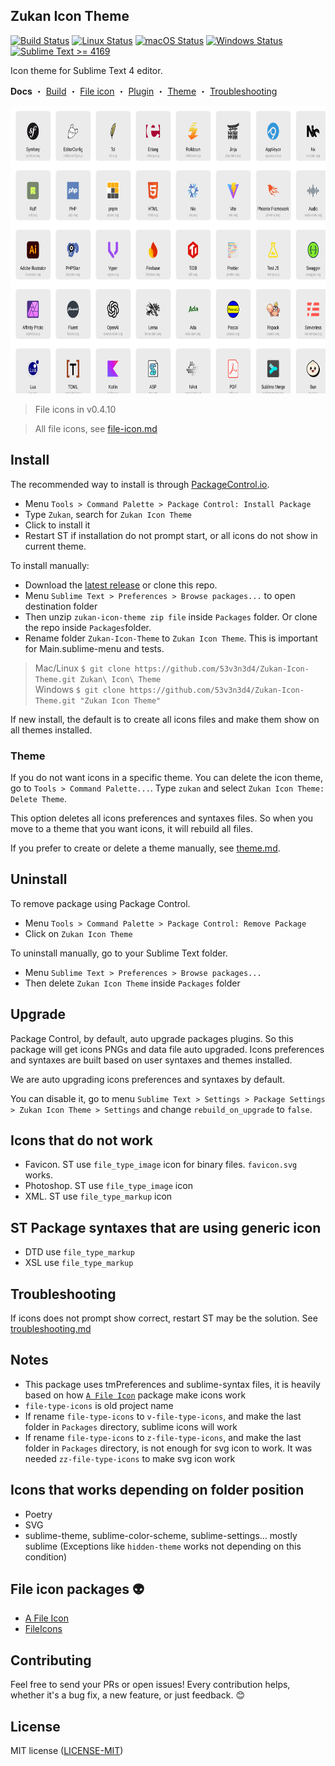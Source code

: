 ## Zukan Icon Theme

[![Build Status](https://github.com/53v3n3d4/Zukan-Icon-Theme/actions/workflows/build.yml/badge.svg)](https://github.com/53v3n3d4/Zukan-Icon-Theme/actions/workflows/build.yml)
[![Linux Status](https://github.com/53v3n3d4/Zukan-Icon-Theme/actions/workflows/linux.yml/badge.svg)](https://github.com/53v3n3d4/Zukan-Icon-Theme/actions/workflows/linux.yml)
[![macOS Status](https://github.com/53v3n3d4/Zukan-Icon-Theme/actions/workflows/macos.yml/badge.svg)](https://github.com/53v3n3d4/Zukan-Icon-Theme/actions/workflows/macos.yml)
[![Windows Status](https://github.com/53v3n3d4/Zukan-Icon-Theme/actions/workflows/windows.yml/badge.svg)](https://github.com/53v3n3d4/Zukan-Icon-Theme/actions/workflows/windows.yml)
[![Sublime Text >= 4169](https://img.shields.io/badge/Sublime_Text-%3E%3D%204169-orange?style=flat&logo=sublime-text)](https://www.sublimetext.com/download)  

Icon theme for Sublime Text 4 editor.  

**Docs** ・ [Build](https://github.com/53v3n3d4/Zukan-Icon-Theme/blob/main/docs/build.md) ・ [File icon](https://github.com/53v3n3d4/Zukan-Icon-Theme/blob/main/docs/file-icon.md) ・ [Plugin](https://github.com/53v3n3d4/Zukan-Icon-Theme/blob/main/docs/plugin.md) ・ [Theme](https://github.com/53v3n3d4/Zukan-Icon-Theme/blob/main/docs/theme.md) ・ [Troubleshooting](https://github.com/53v3n3d4/Zukan-Icon-Theme/blob/main/docs/troubleshooting.md)

<img src="assets/file-icons-concat-sample.svg" width="728" height="460" alt="file icon">

> File icons in v0.4.10  

> All file icons, see [file-icon.md](https://github.com/53v3n3d4/Zukan-Icon-Theme/blob/main/docs/file-icon.md)  

## Install

The recommended way to install is through [PackageControl.io](https://packagecontrol.io/packages/Zukan%20Icon%20Theme).  
- Menu `Tools > Command Palette > Package Control: Install Package`  
- Type `Zukan`, search for `Zukan Icon Theme`  
- Click to install it  
- Restart ST if installation do not prompt start, or all icons do not show in current theme.  

To install manually:  
- Download the [latest release](https://github.com/53v3n3d4/Zukan-Icon-Theme/releases) or clone this repo.  
- Menu `Sublime Text > Preferences > Browse packages...` to open destination folder  
- Then unzip `zukan-icon-theme zip file` inside `Packages` folder. Or clone the repo inside `Packages`folder.  
- Rename folder `Zukan-Icon-Theme` to `Zukan Icon Theme`. This is important for Main.sublime-menu and tests.  

> Mac/Linux `$ git clone https://github.com/53v3n3d4/Zukan-Icon-Theme.git Zukan\ Icon\ Theme`  
> Windows `$ git clone https://github.com/53v3n3d4/Zukan-Icon-Theme.git "Zukan Icon Theme"`  

If new install, the default is to create all icons files and make them show on all themes installed.  

### Theme

If you do not want icons in a specific theme. You can delete the icon theme, go to `Tools > Command Palette...`. Type `zukan` and select `Zukan Icon Theme: Delete Theme`.

This option deletes all icons preferences and syntaxes files. So when you move to a theme that you want icons, it will rebuild all files.

If you prefer to create or delete a theme manually, see [theme.md](https://github.com/53v3n3d4/Zukan-Icon-Theme/blob/main/docs/theme.md).  

## Uninstall

To remove package using Package Control.  
- Menu `Tools > Command Palette > Package Control: Remove Package`  
- Click on `Zukan Icon Theme`  

To uninstall manually, go to your Sublime Text folder.  
- Menu `Sublime Text > Preferences > Browse packages...`  
- Then delete `Zukan Icon Theme` inside `Packages` folder  

## Upgrade

Package Control, by default, auto upgrade packages plugins. So this package will get icons PNGs and data file auto upgraded. Icons preferences and syntaxes are built based on user syntaxes and themes installed.  

We are auto upgrading icons preferences and syntaxes by default.  

You can disable it, go to menu `Sublime Text > Settings > Package Settings > Zukan Icon Theme > Settings` and change `rebuild_on_upgrade` to `false`.  

## Icons that do not work

- Favicon. ST use  `file_type_image` icon for binary files. `favicon.svg` works.  
- Photoshop. ST use `file_type_image` icon  
- XML. ST use `file_type_markup` icon  

## ST Package syntaxes that are using generic icon

- DTD use `file_type_markup`  
- XSL use `file_type_markup`  

## Troubleshooting

If icons does not prompt show correct, restart ST may be the solution. See [troubleshooting.md](https://github.com/53v3n3d4/Zukan-Icon-Theme/blob/main/docs/troubleshooting.md)

## Notes
- This package uses tmPreferences and sublime-syntax files, it is heavily based on how [`A File Icon`](https://github.com/SublimeText/AFileIcon) package make icons work  
- `file-type-icons` is old project name  
- If rename `file-type-icons` to `v-file-type-icons`, and make the last folder in `Packages` directory, sublime icons will work  
- If rename `file-type-icons` to `z-file-type-icons`, and make the last folder in `Packages` directory, is not enough for svg icon to work. It was needed `zz-file-type-icons` to make svg icon work  

## Icons that works depending on folder position

- Poetry  
- SVG  
- sublime-theme, sublime-color-scheme, sublime-settings... mostly sublime (Exceptions like `hidden-theme` works not depending on this condition)  

## File icon packages :alien:

- [A File Icon](https://github.com/SublimeText/AFileIcon)  
- [FileIcons](https://github.com/braver/FileIcons)  

## Contributing

Feel free to send your PRs or open issues! Every contribution helps, whether it's a bug fix, a new feature, or just feedback. 😊

## License

MIT license ([LICENSE-MIT](LICENSE))  
